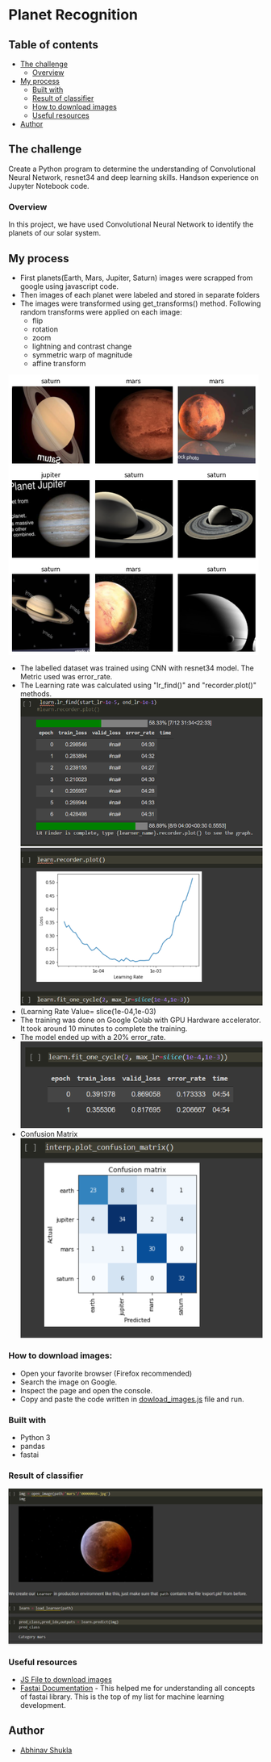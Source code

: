 # Planet Recognition

## Table of contents

- [The challenge](#the-challenge)
  - [Overview](#overview)
- [My process](#my-process)
  - [Built with](#built-with)
  - [Result of classifier](#result-of-classifier)
  - [How to download images](#how-to-download-images)
  - [Useful resources](#useful-resources)
- [Author](#author)


## The challenge

Create a Python program to determine the understanding of Convolutional Neural Network, resnet34 and deep learning skills. Handson experience on Jupyter Notebook code.

### Overview

In this project, we have used Convolutional Neural Network to identify the planets of our solar system.

## My process

- First planets(Earth, Mars, Jupiter, Saturn) images were scrapped from google using javascript code.
- Then images of each planet were labeled and stored in separate folders 
- The images were transformed using get_transforms() method. Following random transforms were applied on each image:
  - flip
  - rotation
  - zoom
  - lightning and contrast change
  - symmetric warp of magnitude
  - affine transform

![alt text](images/planets.png)
- The labelled dataset was trained using CNN with resnet34 model. The Metric used was error_rate.
- The Learning rate was calculated using "lr_find()" and "recorder.plot()" methods. 
![alt text](images/lr.png)
![alt text](images/recorder_lr.png)
- (Learning Rate Value= slice(1e-04,1e-03)
- The training was done on Google Colab with GPU Hardware accelerator. It took around 10 minutes to complete the training.
- The model ended up with a 20% error_rate.
![alt text](images/image_three.png)
- Confusion Matrix
![alt text](images/confusion_matrix.png)

### How to download images:

- Open your favorite browser (Firefox recommended)
- Search the image on Google.
- Inspect the page and open the console.
- Copy and paste the code written in [dowload_images.js](files/download_images.js) file and run.


### Built with

- Python 3
- pandas
- fastai

### Result of classifier

![alt text](images/result.png)



### Useful resources

- [JS File to download images](files/download_images.js) 
- [Fastai Documentation](https://docs.fast.ai/) - This helped me for understanding all concepts of fastai library. This is the top of my list for machine learning development.

## Author

- [Abhinav Shukla](Programmer,TCS,Pune)